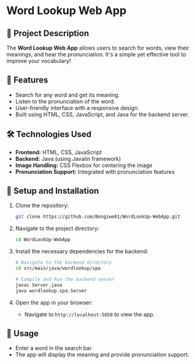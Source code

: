 # Word Lookup Web App

## 📖 Project Description
The **Word Lookup Web App** allows users to search for words, view their meanings, and hear the pronunciation. It's a simple yet effective tool to improve your vocabulary!

## 🚀 Features
- Search for any word and get its meaning.
- Listen to the pronunciation of the word.
- User-friendly interface with a responsive design.
- Built using HTML, CSS, JavaScript, and Java for the backend server.

## 🛠️ Technologies Used
- **Frontend:** HTML, CSS, JavaScript
- **Backend:** Java (using Javalin framework)
- **Image Handling:** CSS Flexbox for centering the image
- **Pronunciation Support:** Integrated with pronunciation features

## 🔧 Setup and Installation

1. Clone the repository:
    ```bash
    git clone https://github.com/Bongiwe01/WordLookUp-WebApp.git
    ```

2. Navigate to the project directory:
    ```bash
    cd WordLookUp-WebApp
    ```

3. Install the necessary dependencies for the backend:
    ```bash
    # Navigate to the backend directory
    cd src/main/java/wordlookup/spa

    # Compile and Run the backend server
    javac Server.java
    java wordlookup.spa.Server

    ```

4. Open the app in your browser:
    - Navigate to `http://localhost:5050` to view the app.

## 📝 Usage
- Enter a word in the search bar.
- The app will display the meaning and provide pronunciation support.
